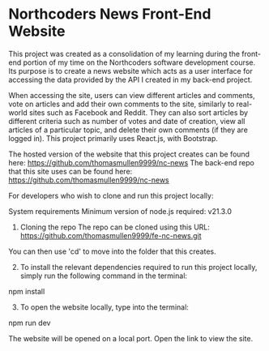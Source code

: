 # Northcoders News Front-End Website

This project was created as a consolidation of my learning during the front-end portion of my time on the Northcoders software development course. Its purpose is to create a news website which acts as a user interface for accessing the data provided by the API I created in my back-end project. 

When accessing the site, users can view different articles and comments, vote on articles and add their own comments to the site, similarly to real-world sites such as Facebook and Reddit. They can also sort articles by different criteria such as number of votes and date of creation, view all articles of a particular topic, and delete their own comments (if they are logged in). This project primarily uses React.js, with Bootstrap.

The hosted version of the website that this project creates can be found here: https://github.com/thomasmullen9999/nc-news
The back-end repo that this site uses can be found here: https://github.com/thomasmullen9999/nc-news

For developers who wish to clone and run this project locally:

System requirements 
Minimum version of node.js required: v21.3.0 

1) Cloning the repo
The repo can be cloned using this URL: 
https://github.com/thomasmullen9999/fe-nc-news.git

You can then use 'cd' to move into the folder that this creates. 

2) To install the relevant dependencies required to run this project locally, simply run the following command in the terminal:

npm install

3) To open the website locally, type into the terminal:

npm run dev

The website will be opened on a local port. Open the link to view the site.